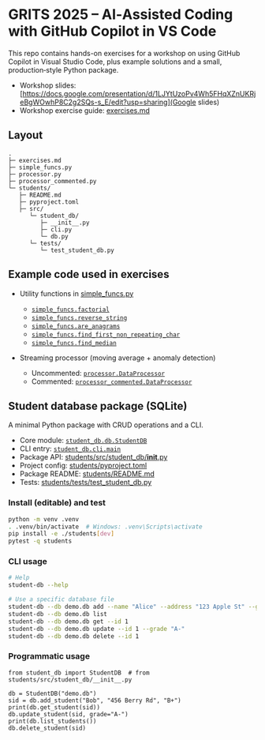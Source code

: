 # GRITS 2025 – AI‑Assisted Coding with GitHub Copilot in VS Code

This repo contains hands-on exercises for a workshop on using GitHub Copilot in Visual Studio Code, plus example solutions and a small, production‑style Python package.

- Workshop slides: [https://docs.google.com/presentation/d/1LJYtUzoPv4Wh5FHqXZnUKRjeBgWOwhP8C2g2SQs-s_E/edit?usp=sharing](Google slides)
- Workshop exercise guide: [exercises.md](exercises.md)

## Layout
```
.
├─ exercises.md
├─ simple_funcs.py
├─ processor.py
├─ processor_commented.py
└─ students/
   ├─ README.md
   ├─ pyproject.toml
   ├─ src/ 
      └─ student_db/
         ├─ __init__.py
         ├─ cli.py
         └─ db.py
      └─ tests/
         └─ test_student_db.py
```

## Example code used in exercises

- Utility functions in [simple_funcs.py](simple_funcs.py)
  - [`simple_funcs.factorial`](simple_funcs.py)
  - [`simple_funcs.reverse_string`](simple_funcs.py)
  - [`simple_funcs.are_anagrams`](simple_funcs.py)
  - [`simple_funcs.find_first_non_repeating_char`](simple_funcs.py)
  - [`simple_funcs.find_median`](simple_funcs.py)

- Streaming processor (moving average + anomaly detection)
  - Uncommented: [`processor.DataProcessor`](processor.py)
  - Commented: [`processor_commented.DataProcessor`](processor_commented.py)

## Student database package (SQLite)

A minimal Python package with CRUD operations and a CLI.

- Core module: [`student_db.db.StudentDB`](students/src/student_db/db.py)
- CLI entry: [`student_db.cli.main`](students/src/student_db/cli.py)
- Package API: [students/src/student_db/__init__.py](students/src/student_db/__init__.py)
- Project config: [students/pyproject.toml](students/pyproject.toml)
- Package README: [students/README.md](students/README.md)
- Tests: [students/tests/test_student_db.py](students/tests/test_student_db.py)

### Install (editable) and test

```bash
python -m venv .venv
. .venv/bin/activate  # Windows: .venv\Scripts\activate
pip install -e ./students[dev]
pytest -q students
```

### CLI usage

```bash
# Help
student-db --help

# Use a specific database file
student-db --db demo.db add --name "Alice" --address "123 Apple St" --grade A
student-db --db demo.db list
student-db --db demo.db get --id 1
student-db --db demo.db update --id 1 --grade "A-"
student-db --db demo.db delete --id 1
```

### Programmatic usage

```
from student_db import StudentDB  # from students/src/student_db/__init__.py

db = StudentDB("demo.db")
sid = db.add_student("Bob", "456 Berry Rd", "B+")
print(db.get_student(sid))
db.update_student(sid, grade="A-")
print(db.list_students())
db.delete_student(sid)
```


